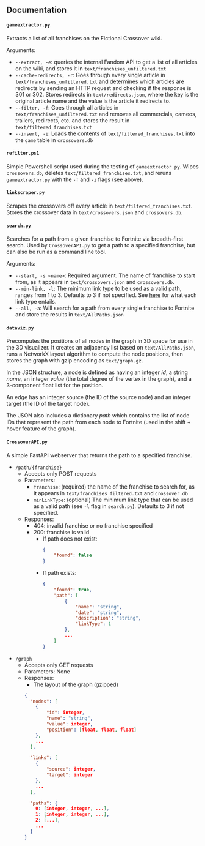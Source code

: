 ## Documentation 

#### `gameextractor.py`
Extracts a list of all franchises on the Fictional Crossover wiki.

Arguments:

* `--extract, -e`: queries the internal Fandom API to get a list of all articles on the wiki, and stores it in `text/franchises_unfiltered.txt`
* `--cache-redirects, -r`: Goes through every single article in `text/franchises_unfiltered.txt` and determines which articles are redirects by sending an HTTP request and checking if the response is 301 or 302. Stores redirects in `text/redirects.json`, where the key is the original article name and the value is the article it redirects to. 
* `--filter, -f`: Goes through all articles in `text/franchises_unfiltered.txt` and removes all commercials, cameos, trailers, redirects, etc. and stores the result in `text/filtered_franchises.txt`
* `--insert, -i`: Loads the contents of `text/filtered_franchises.txt` into the `game` table in `crossovers.db`


#### `refilter.ps1`

Simple Powershell script used during the testing of `gameextractor.py`. Wipes `crossovers.db`, deletes `text/filtered_franchises.txt`, and reruns `gameextractor.py` with the `-f` and `-i` flags (see above).

#### `linkscraper.py`

Scrapes the crossovers off every article in `text/filtered_franchises.txt`. Stores the crossover data in `text/crossovers.json` and `crossovers.db`. 

#### `search.py`

Searches for a path from a given franchise to Fortnite via breadth-first search. Used by `CrossoverAPI.py` to get a path to a specified franchise, but can also be run as a command line tool. 

Arguments:

* `--start, -s <name>`: Required argument. The name of franchise to start from, as it appears in `text/crossovers.json` and `crossovers.db`. 
* `--min-link, -l`: The minimum link type to be used as a valid path, ranges from 1 to 3. Defaults to 3 if not specified. See [here](https://fictionalcrossover.fandom.com/wiki/Link#Types_of_links) for what each link type entails. 
* `--all, -a`: Will search for a path from every single franchise to Fortnite and store the results in `text/AllPaths.json`

#### `dataviz.py`

Precomputes the positions of all nodes in the graph in 3D space for use in the 3D visualizer. It creates an adjacency list based on `text/AllPaths.json`, runs a NetworkX layout algorithm to compute the node positions, then stores the graph with gzip encoding as `text/graph.gz`.

In the JSON structure, a node is defined as having an integer *id*, a string *name*, an integer *value* (the total degree of the vertex in the graph), and a 3-component float list for the position. 

An edge has an integer source (the ID of the source node) and an integer target (the ID of the target node).

The JSON also includes a dictionary *path* which contains the list of node IDs that represent the path from each node to Fortnite (used in the shift + hover feature of the graph).

#### `CrossoverAPI.py`

A simple FastAPI webserver that returns the path to a specified franchise.

* `/path/{franchise}`
  * Accepts only POST requests
  * Parameters:
	* `franchise`: (required) the name of the franchise to search for, as it appears in `text/franchises_filtered.txt` and `crossover.db`
	* `minLinkType`: (optional) The minimum link type that can be used as a valid path (see `-l` flag in `search.py`). Defaults to 3 if not specified. 
  * Responses:
	* 404: invalid franchise or no franchise specified
	* 200: franchise is valid
	  * If path does not exist:
		```json
		{
			"found": false
		}
		```
	  * If path exists:
		```json
		{
			"found": true,
			"path": [
				{
					"name": "string",
					"date": "string",
					"description": "string",
					"linkType": 1
				},
				...
			]
		}
		```
* `/graph`
  * Accepts only GET requests
  * Parameters: None
  * Responses:
	* The layout of the graph (gzipped)
	```json
	{
	  "nodes": [
		{
			"id": integer, 
			"name": "string", 
			"value": integer,
			"position": [float, float, float]
		},
		...
	  ],

	  "links": [
		{
			"source": integer,
			"target": integer
		},
		...
	  ],

	  "paths": {
		0: [integer, integer, ...],
		1: [integer, integer, ...],
		2: [...],
		...
	  }
	}
	```